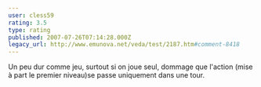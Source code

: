 ```yaml
---
user: cless59
rating: 3.5
type: rating
published: 2007-07-26T07:14:28.000Z
legacy_url: http://www.emunova.net/veda/test/2187.htm#comment-8418
---
```

Un peu dur comme jeu, surtout si on joue seul, dommage que l'action (mise à part le premier niveau)se passe uniquement dans une tour.